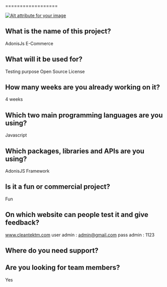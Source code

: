 
==================

[![Alt attribute for your image](https://www.livecoding.tv/static/img/email/logo-black.png "")](https://www.livecoding.tv "Your link title here")

What is the name of this project?
------------------
AdonisJs E-Commerce

What will it be used for?
------------------
Testing purpose Open Source License

How many weeks are you already working on it?
------------------
4 weeks

Which two main programming languages are you using?
------------------
Javascript

Which packages, libraries and APIs are you using?
------------------
AdonisJS Framework

Is it a fun or commercial project?
------------------
Fun 

On which website can people test it and give feedback?
------------------
www.cleantektm.com
user admin : admin@gmail.com
pass admin : 1123

Where do you need support?
------------------


Are you looking for team members?
------------------
Yes
